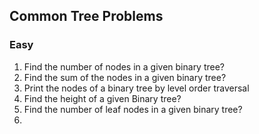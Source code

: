## Common Tree Problems

### Easy
1. Find the number of nodes in a given binary tree?
2. Find the sum of the nodes in a given binary tree?
3. Print the nodes of a binary tree by level order traversal
4. Find the height of a given Binary tree?
5. Find the number of leaf nodes in a given binary tree?
6. 
